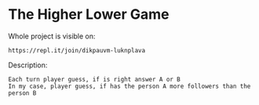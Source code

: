# The Higher Lower Game

Whole project is visible on:

    https://repl.it/join/dikpauvm-luknplava

Description:

    Each turn player guess, if is right answer A or B
    In my case, player guess, if has the person A more followers than the person B


